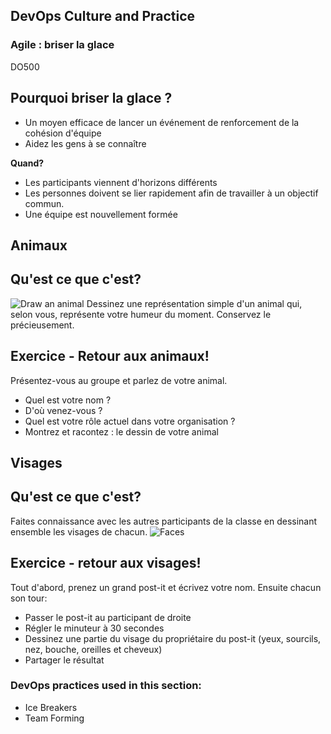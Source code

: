 <!-- .slide: data-background-image="images/RH_NewBrand_Background.png"  -->

## DevOps Culture and Practice <!-- {_class="course-title"} -->
### Agile : briser la glace  <!-- {_class="title-color"} -->
DO500 <!-- {_class="title-color"} -->



## Pourquoi briser la glace ?
- Un moyen efficace de lancer un &eacute;v&eacute;nement de renforcement de la coh&eacute;sion d'&eacute;quipe
- Aidez les gens &agrave; se connaître

**Quand?**
- Les participants viennent d'horizons diff&eacute;rents
- Les personnes doivent se lier rapidement afin de travailler &agrave; un objectif commun.
- Une &eacute;quipe est nouvellement form&eacute;e



## Animaux
<!-- .slide: data-background-image="images/chef-background.png" class="white-style" -->



## Qu'est ce que c'est?
![Draw an animal](images/animals.png)<!-- {_class="inline-image"} -->
Dessinez une repr&eacute;sentation simple d'un animal qui, selon vous, repr&eacute;sente votre humeur du moment. Conservez le pr&eacute;cieusement.



## Exercice - Retour aux animaux!
Pr&eacute;sentez-vous au groupe et parlez de votre animal.
- Quel est votre nom ? <!-- {_class="fragment"  data-fragment-index="1"} -->
- D'o&ugrave; venez-vous ?<!-- {_class="fragment"  data-fragment-index="2"} -->
- Quel est votre r&ocirc;le actuel dans votre organisation ?<!-- {_class="fragment"  data-fragment-index="3"} -->
- Montrez et racontez : le dessin de votre animal <!-- {_class="fragment"  data-fragment-index="4"} -->



## Visages
<!-- .slide: data-background-image="images/chef-background.png" class="white-style" -->



## Qu'est ce que c'est?
Faites connaissance avec les autres participants de la classe en dessinant ensemble les visages de chacun.
![Faces](images/faces.png)



## Exercice - retour aux visages!
Tout d'abord, prenez un grand post-it et &eacute;crivez votre nom. Ensuite chacun son tour:
- Passer le post-it au participant de droite<!-- {_class="fragment"  data-fragment-index="1"} -->
- R&eacute;gler le minuteur &agrave; 30 secondes<!-- {_class="fragment"  data-fragment-index="2"} -->
- Dessinez une partie du visage du propri&eacute;taire du post-it (yeux, sourcils, nez, bouche, oreilles et cheveux)<!-- {_class="fragment"  data-fragment-index="3"} -->
- Partager le r&eacute;sultat<!-- {_class="fragment"  data-fragment-index="4"} -->



<!-- .slide: data-background-image="images/chef-background.png", class="white-style" -->
### DevOps practices used in this section:
- Ice Breakers
- Team Forming
